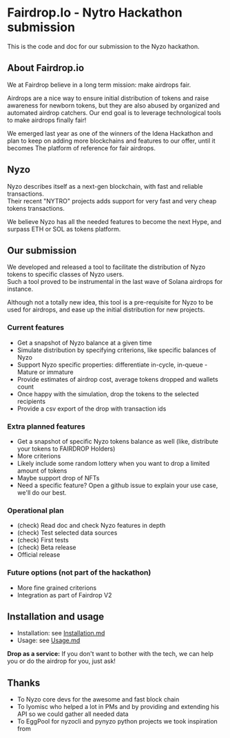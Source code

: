 # Fairdrop.Io - Nytro Hackathon submission

This is the code and doc for our submission to the Nyzo hackathon.

## About Fairdrop.io

We at Fairdrop believe in a long term mission: make airdrops fair.

Airdrops are a nice way to ensure initial distribution of tokens and raise awareness for newborn tokens, but they are also abused by organized and automated airdrop catchers. Our end goal is to leverage technological tools to make airdrops finally fair!

We emerged last year as one of the winners of the Idena Hackathon and plan to keep on adding more blockchains and features to our offer, until it becomes The platform of reference for fair airdrops.

## Nyzo

Nyzo describes itself as a next-gen blockchain, with fast and reliable transactions.  
Their recent "NYTRO" projects adds support for very fast and very cheap tokens transactions.

We believe Nyzo has all the needed features to become the next Hype, and surpass ETH or SOL as tokens platform.

## Our submission

We developed and released a tool to facilitate the distribution of Nyzo tokens to specific classes of Nyzo users.  
Such a tool proved to be instrumental in the last wave of Solana airdrops for instance.

Although not a totally new idea, this tool is a pre-requisite for Nyzo to be used for airdrops, and ease up the initial distribution for new projects.
 
### Current features

- Get a snapshot of Nyzo balance at a given time
- Simulate distribution by specifying criterions, like specific balances of Nyzo
- Support Nyzo specific properties: differentiate in-cycle, in-queue - Mature or immature
- Provide estimates of airdrop cost, average tokens dropped and wallets count
- Once happy with the simulation, drop the tokens to the selected recipients
- Provide a csv export of the drop with transaction ids

### Extra planned features 

- Get a snapshot of specific Nyzo tokens balance as well (like, distribute your tokens to FAIRDROP Holders)
- More criterions
- Likely include some random lottery when you want to drop a limited amount of tokens
- Maybe support drop of NFTs
- Need a specific feature? Open a github issue to explain your use case, we'll do our best.

### Operational plan

- (check) Read doc and check Nyzo features in depth
- (check) Test selected data sources
- (check) First tests
- (check) Beta release
- Official release

### Future options (not part of the hackathon)

- More fine grained criterions
- Integration as part of Fairdrop V2


## Installation and usage

- Installation: see [Installation.md](Installation.md)
- Usage: see [Usage.md](Usage.md)

**Drop as a service:** If you don't want to bother with the tech, we can help you or do the airdrop for you, just ask!

## Thanks

- To Nyzo core devs for the awesome and fast block chain
- To Iyomisc who helped a lot in PMs and by providing and extending his API so we could gather all needed data
- To EggPool for nyzocli and pynyzo python projects we took inspiration from
